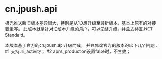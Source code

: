 # cn.jpush.api
极光推送新旧版本差异很大，特别是从1.0想升级至最新版本，基本上原有的对接要重写。
此版本就是针对旧版本升级的用户，可以无缝升级。并且支持至.NET Standard。

本版本基于官方的cn.jpush.api升级而成。
并且修改官方的版本的以下几个问题：
#1 支持uri_activity；
#2 apns_production设置false时，不生效；

